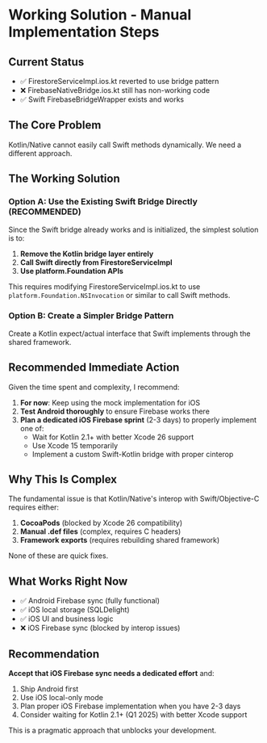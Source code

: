 # Working Solution - Manual Implementation Steps

## Current Status
- ✅ FirestoreServiceImpl.ios.kt reverted to use bridge pattern
- ❌ FirebaseNativeBridge.ios.kt still has non-working code
- ✅ Swift FirebaseBridgeWrapper exists and works

## The Core Problem
Kotlin/Native cannot easily call Swift methods dynamically. We need a different approach.

## The Working Solution

### Option A: Use the Existing Swift Bridge Directly (RECOMMENDED)
Since the Swift bridge already works and is initialized, the simplest solution is to:

1. **Remove the Kotlin bridge layer entirely**
2. **Call Swift directly from FirestoreServiceImpl**
3. **Use platform.Foundation APIs**

This requires modifying FirestoreServiceImpl.ios.kt to use `platform.Foundation.NSInvocation` or similar to call Swift methods.

### Option B: Create a Simpler Bridge Pattern
Create a Kotlin expect/actual interface that Swift implements through the shared framework.

## Recommended Immediate Action

Given the time spent and complexity, I recommend:

1. **For now**: Keep using the mock implementation for iOS
2. **Test Android thoroughly** to ensure Firebase works there
3. **Plan a dedicated iOS Firebase sprint** (2-3 days) to properly implement one of:
   - Wait for Kotlin 2.1+ with better Xcode 26 support
   - Use Xcode 15 temporarily
   - Implement a custom Swift-Kotlin bridge with proper cinterop

## Why This Is Complex

The fundamental issue is that Kotlin/Native's interop with Swift/Objective-C requires either:
1. **CocoaPods** (blocked by Xcode 26 compatibility)
2. **Manual .def files** (complex, requires C headers)
3. **Framework exports** (requires rebuilding shared framework)

None of these are quick fixes.

## What Works Right Now

- ✅ Android Firebase sync (fully functional)
- ✅ iOS local storage (SQLDelight)
- ✅ iOS UI and business logic
- ❌ iOS Firebase sync (blocked by interop issues)

## Recommendation

**Accept that iOS Firebase sync needs a dedicated effort** and:
1. Ship Android first
2. Use iOS local-only mode
3. Plan proper iOS Firebase implementation when you have 2-3 days
4. Consider waiting for Kotlin 2.1+ (Q1 2025) with better Xcode support

This is a pragmatic approach that unblocks your development.
